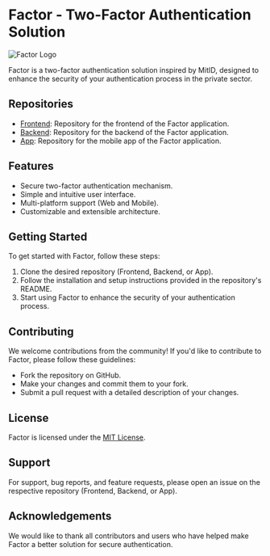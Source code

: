 # Factor - Two-Factor Authentication Solution

![Factor Logo](https://i.imgur.com/yUtCFAa.png)

Factor is a two-factor authentication solution inspired by MitID, designed to enhance the security of your authentication process in the private sector.

## Repositories

- [Frontend](https://github.com/NullerGoej/factor_front): Repository for the frontend of the Factor application.
- [Backend](https://github.com/NullerGoej/factor_backend): Repository for the backend of the Factor application.
- [App](https://github.com/NullerGoej/factor_app): Repository for the mobile app of the Factor application.

## Features

- Secure two-factor authentication mechanism.
- Simple and intuitive user interface.
- Multi-platform support (Web and Mobile).
- Customizable and extensible architecture.

## Getting Started

To get started with Factor, follow these steps:

1. Clone the desired repository (Frontend, Backend, or App).
2. Follow the installation and setup instructions provided in the repository's README.
3. Start using Factor to enhance the security of your authentication process.

## Contributing

We welcome contributions from the community! If you'd like to contribute to Factor, please follow these guidelines:

- Fork the repository on GitHub.
- Make your changes and commit them to your fork.
- Submit a pull request with a detailed description of your changes.

## License

Factor is licensed under the [MIT License](LICENSE).

## Support

For support, bug reports, and feature requests, please open an issue on the respective repository (Frontend, Backend, or App).

## Acknowledgements

We would like to thank all contributors and users who have helped make Factor a better solution for secure authentication.

